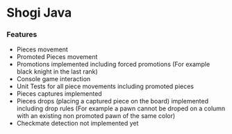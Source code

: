 # Shogi Java

### Features

- Pieces movement
- Promoted Pieces movement
- Promotions implemented including forced promotions (For example black knight in the last rank)
- Console game interaction
- Unit Tests for all piece movements including promoted pieces
- Pieces captures implemented
- Pieces drops (placing a captured piece on the board) implemented including drop rules (For example a pawn cannot be droped on a column with an existing non promoted pawn of the same color)
- Checkmate detection not implemented yet

